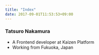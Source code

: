 ```yaml
---
title: "Index"
date: 2017-09-01T11:53:53+09:00
---
```


### Tatsuro Nakamura

- A Frontend developer at Kaizen Platform
- Working from Fukuoka, Japan